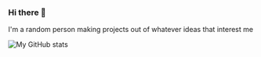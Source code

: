### Hi there 👋

I'm a random person making projects out of whatever ideas that interest me

![My GitHub stats](https://github-readme-stats-sigma-five.vercel.app/api?username=whichtwix&show_icons=true&theme=dark)
